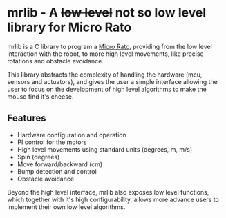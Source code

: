 # mrlib - A <del>low level</del> not so low level library for Micro Rato

mrlib is a C library to program a [Micro Rato], providing from the low level
interaction with the robot, to more high level movements, like precise
rotations and obstacle avoidance.

This library abstracts the complexity of handling the hardware (mcu, sensors and
actuators), and gives the user a simple interface allowing the user to focus
on the development of high level algorithms to make the mouse find it's cheese.

## Features
 - Hardware configuration and operation
 - PI control for the motors
 - High level movements using standard units (degrees, m, m/s)
  - Spin (degrees)
  - Move forward/backward (cm)
 - Bump detection and control
 - Obstacle avoidance

Beyond the high level interface, mrlib also exposes low level functions, which
together with it's high configurability, allows more advance users to implement
their own low level algorithms.


  [micro rato]: (http://microrato.ua.pt)
